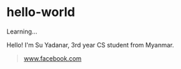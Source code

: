 # hello-world
Learning...

Hello! I'm Su Yadanar, 3rd year CS student from Myanmar.
> www.facebook.com
